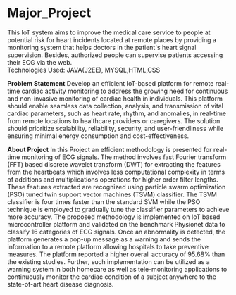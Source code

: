 # Major_Project
This IoT system aims to improve the medical care service to people at potential risk for heart incidents located at remote places by providing a monitoring 
system that helps doctors in the patient's heart signal supervision. Besides, authorized people can supervise patients accessing their ECG via the web.  
Technologies Used: JAVA(J2EE), MYSQL,HTML,CSS


**Problem Statement**
Develop an efficient IoT-based platform for remote real-time cardiac activity monitoring to address the growing need for continuous and non-invasive monitoring of cardiac health in individuals. This platform should enable seamless data collection, analysis, and transmission of vital cardiac parameters, such as heart rate, rhythm, and anomalies, in real-time from remote locations to healthcare providers or caregivers. The solution should prioritize scalability, reliability, security, and user-friendliness while ensuring minimal energy consumption and cost-effectiveness.


**About Project**
In this Project an efficient methodology is presented for real-time monitoring of ECG signals. The method involves fast Fourier transform (FFT) based discrete wavelet transform (DWT) for extracting the features from the heartbeats which involves less computational complexity in terms of additions and multiplications operations for higher order filter lengths. These features extracted are recognized using particle swarm optimization (PSO) tuned twin support vector machines (TSVM) classifier. The TSVM classifier is four times faster than the standard SVM while the PSO technique is employed to gradually tune the classifier parameters to achieve more accuracy. The proposed methodology is implemented on IoT based microcontroller platform and validated on the benchmark Physionet data to classify 16 categories of ECG signals. Once an abnormality is detected, the platform generates a pop-up message as a warning and sends the information to a remote platform allowing hospitals to take preventive measures. The platform reported a higher overall accuracy of 95.68% than the existing studies. Further, such implementation can be utilized as a warning system in both homecare as well as tele-monitoring applications to continuously monitor the cardiac condition of a subject anywhere to the state-of-art heart disease diagnosis.



